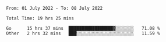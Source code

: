 <!--START_SECTION:waka-->

```text
From: 01 July 2022 - To: 08 July 2022

Total Time: 19 hrs 25 mins

Go      15 hrs 37 mins  █████████████████▓░░░░░░░   71.08 %
Other   2 hrs 32 mins   ███░░░░░░░░░░░░░░░░░░░░░░   11.59 %
```

<!--END_SECTION:waka-->
